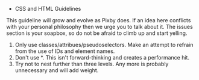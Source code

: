 * CSS and HTML Guidelines

This guideline will grow and evolve as Pixby does. If an idea here conflicts with your personal philosophy then we urge you to talk about it. The issues section is your soapbox, so do not be afraid to climb up and start yelling.

1. Only use classes/attribues/pseudoselectors. Make an attempt to refrain from the use of IDs and element names.
2. Don't use *. This isn't forward-thinking and creates a performance hit.
3. Try not to nest further than three levels. Any more is probably unnecessary and will add weight.
